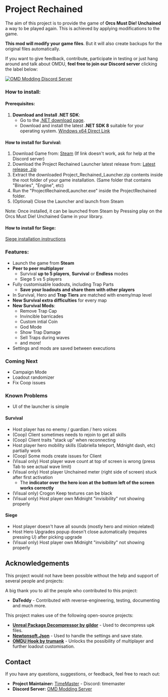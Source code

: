 # Project Rechained

The aim of this project is to provide the game of **Orcs Must Die! Unchained** a way to be played again. This is achieved by applying modifications to the game.

**This mod will modify your game files**. But it will also create backups for the original files automatically.


If you want to give feedback, contribute, participate in testing or just hang around and talk about OMDU, **feel free to join our Discord server** clicking the label below:

[![OMD Modding Discord Server](https://img.shields.io/discord/583432386960818227?color=%237289da&logo=discord&logoColor=white&label=Join%20the%20Discord%20Server)](https://discord.gg/xkZskPXtwm)

### How to install:

#### Prerequisites:

1. **Download and Install .NET SDK**:
    - Go to the [.NET download page](https://dotnet.microsoft.com/download/dotnet).
    - Download and install the latest **.NET SDK 8** suitable for your operating system. [Windows x64 Direct Link](https://download.visualstudio.microsoft.com/download/pr/f5f1c28d-7bc9-431e-98da-3e2c1bbd1228/864e152e374b5c9ca6d58ee953c5a6ed/dotnet-sdk-8.0.401-win-x64.exe)

#### How to install for Survival:

1. Download Game from: [Steam](https://intradeus.github.io/http-protocol-redirector?r=steam://rungameid/427270) (If link doesn't work, ask for help at the Discord server)
2. Download the Project Rechained Launcher latest release from: [Latest release .zip](https://github.com/TimeMaster18/Project-Rechained/releases/latest/download/Project_Rechained_Launcher.zip)
3. Extract the downloaded Project_Rechained_Launcher.zip contents inside the root folder of your game installation. (Same folder that contains "Binaries", "Engine", etc)
4. Run the "ProjectRechainedLauncher.exe" inside the ProjectRechained folder.
5. (Optional) Close the Launcher and launch from Steam

Note: Once installed, it can be launched from Steam by Pressing play on the Orcs Must Die! Unchained Game in your library.

#### How to install for Siege:
[Siege installation instructions](Siege_installation_instructions.md)

### Features:
- Launch the game from **Steam**
- **Peer to peer multiplayer**
  - Survival **up to 5 players**, **Survival** or **Endless** modes
  - Siege 5 vs 5 players
- Fully customisable loadouts, including Trap Parts
  - **Save your loadouts and share them with other players**
- In Survival, Hero and **Trap Tiers** are matched with enemy/map level
- **New Survival extra difficulties** for every map
- **New Survival Mods**:
  - Remove Trap Cap
  - Invincible barricades
  - Custom intial Coin
  - God Mode
  - Show Trap Damage
  - Sell Traps during waves
  - and more!
- Settings and mods are saved between executions

### Coming Next
- Campaign Mode
- Loadout randomizer
- Fix Coop issues

### Known Problems
- UI of the launcher is simple

#### Survival
- Host player has no enemy / guardian / hero voices
- (Coop) Client sometimes needs to rejoin to get all skills 
- (Coop) Client traits "stack up" when reconnecting
- Host player hero mobility skills (Gabriella teleport, Mdnight dash, etc) partially work
- (Coop) Some mods create issues for Client
- (Visual only) Host player wave count at top of screen is wrong (press Tab to see actual wave limit)
- (Visual only) Host player Unchained meter (right side of screen) stuck after first activation 
  - The **indicator over the hero icon at the bottom left of the screen works correctly**
- (Visual only) Crogon Keep textures can be black
- (Visual only) Host player own Midnight "invisibility" not showing properly

#### Siege
- Host player doesn't have all sounds (mostly hero and minion related)
- Host Hero Upgrades popup doesn't close automatically (requires pressing U) after picking upgrade
- (Visual only) Host player own Midnight "invisibility" not showing properly

## Acknowledgements

This project would not have been possible without the help and support of several people and projects:

A big thank you to all the people who contributed to this project:

- **DaTeddy** - Contributed with reverse-engineering, testing, documenting and much more.

This project makes use of the following open-source projects:

- **[Unreal Package Decompressor by gildor](https://github.com/gildor2/UEViewer)** - Used to decompress upk files.
- **[Newtonsoft.Json](https://github.com/JamesNK/Newtonsoft.Json)** - Used to handle the settings and save state.
- **[OMDU Hook by trumank](https://github.com/trumank/omdu-hook)** - Unlocks the possibility of multiplayer and further loadout customisation.

## Contact

If you have any questions, suggestions, or feedback, feel free to reach out:

- **Project Maintainer:** [TimeMaster](https://github.com/TimeMaster18) - Discord: timemaster
- **Discord Server:** [OMD Modding Server](https://discord.gg/xkZskPXtwm)
